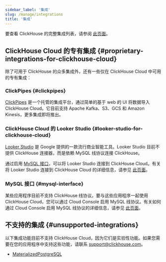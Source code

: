 ```yaml
---
sidebar_label: '集成'
slug: /manage/integrations
title: '集成'
---
```


要查看 ClickHouse 的完整集成列表，请参阅 [此页面](/integrations)。

## ClickHouse Cloud 的专有集成 {#proprietary-integrations-for-clickhouse-cloud}

除了可用于 ClickHouse 的众多集成外，还有一些仅在 ClickHouse Cloud 中可用的专有集成：

### ClickPipes {#clickpipes}

[ClickPipes](/integrations/clickpipes) 是一个托管的集成平台，通过简单的基于 web 的 UI 将数据导入 ClickHouse Cloud。它目前支持 Apache Kafka、S3、GCS 和 Amazon Kinesis，更多集成即将推出。

### ClickHouse Cloud 的 Looker Studio {#looker-studio-for-clickhouse-cloud}

[Looker Studio](https://lookerstudio.google.com/) 是 Google 提供的一款流行商业智能工具。Looker Studio 目前不提供 ClickHouse 连接器，而是依赖 MySQL 线协议连接 ClickHouse。

通过启用 [MySQL 接口](/interfaces/mysql)，可以将 Looker Studio 连接到 ClickHouse Cloud。有关将 Looker Studio 连接到 ClickHouse Cloud 的详细信息，请参见 [此页面](/interfaces/mysql#enabling-the-mysql-interface-on-clickhouse-cloud)。

### MySQL 接口 {#mysql-interface}

某些应用程序目前不支持 ClickHouse 线协议。要与这些应用程序一起使用 ClickHouse Cloud，您可以通过 Cloud Console 启用 MySQL 线协议。有关如何通过 Cloud Console 启用 MySQL 线协议的详细信息，请参见 [此页面](/interfaces/mysql#enabling-the-mysql-interface-on-clickhouse-cloud)。

## 不支持的集成 {#unsupported-integrations}

以下集成功能目前不支持 ClickHouse Cloud，因为它们是实验性功能。如果您需要在您的应用程序中支持这些功能，请联系 support@clickhouse.com。

- [MaterializedPostgreSQL](/engines/table-engines/integrations/materialized-postgresql)
